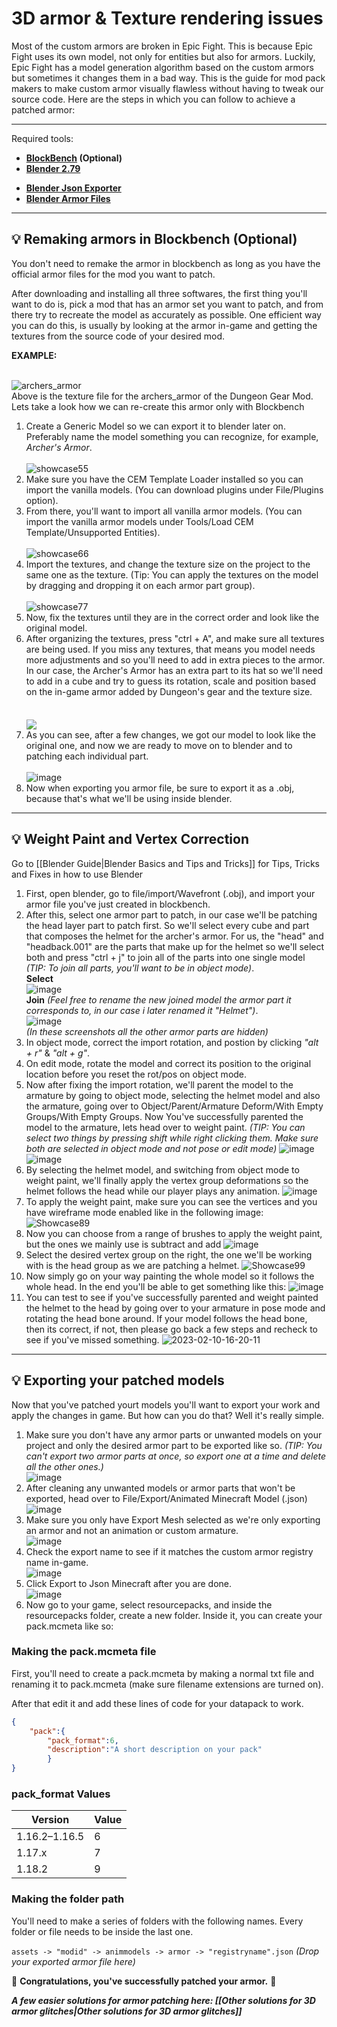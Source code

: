 # **3D armor & Texture rendering issues**

Most of the custom armors are broken in Epic Fight. This is because Epic Fight uses its own model, not only for entities but also for armors. Luckily, Epic Fight has a model generation algorithm based on the custom armors but sometimes it changes them in a bad way. This is the guide for mod pack makers to make custom armor visually flawless without having to tweak our source code. Here are the steps in which you can follow to achieve a patched armor:

***
Required tools:<br>     

* **[BlockBench](https://www.blockbench.net/) (Optional)**<br> 
* **[Blender 2.79](https://download.blender.org/release/Blender2.79/)**<br>  
- **[Blender Json Exporter](https://github.com/Yesssssman/blender-json-exporter)**<br>   
- **[Blender Armor Files](https://drive.google.com/file/d/15xYnpmkmlJaEnw3Y7bykpqmjx1Rr9Koh/view?usp=share_link)**<br>     

***
## 💡 Remaking armors in Blockbench (Optional)
You don't need to remake the armor in blockbench as long as you have the official armor files for the mod you want to patch.

After downloading and installing all three softwares, the first thing you'll want to do is, pick a mod that has an armor set you want to patch, and from there try to recreate the model as accurately as possible. One efficient way you can do this, is usually by looking at the armor in-game and getting the textures from the source code of your desired mod.

 **EXAMPLE:**

<br>![archers_armor](https://user-images.githubusercontent.com/77132244/215155978-874a293e-71ea-4690-adf3-059e45a37ed8.png)
<br>Above is the texture file for the archers_armor of the Dungeon Gear Mod. Lets take a look how we can re-create this armor only with Blockbench<br>  
1. Create a Generic Model so we can export it to blender later on. Preferably name the model something you can recognize, for example, *Archer's Armor*.<br>  
 ![showcase55](https://user-images.githubusercontent.com/77132244/215159597-aac5fdb1-45f1-4084-8f18-50baae9df6f0.jpg)<br>  
2. Make sure you have the CEM Template Loader installed so you can import the vanilla models. (You can download plugins under File/Plugins option).<br>  
3. From there, you'll want to import all vanilla armor models. (You can import the vanilla armor models under Tools/Load CEM Template/Unsupported Entities).<br>  
 ![showcase66](https://user-images.githubusercontent.com/77132244/215161290-8ecb58ec-55e3-4297-8f46-48551a0769d7.jpg)<br>  
4. Import the textures, and change the texture size on the project to the same one as the texture. (Tip: You can apply the textures on the model by dragging and dropping it on each armor part group).<br>  
 ![showcase77](https://user-images.githubusercontent.com/77132244/215230534-6eb84ed6-1afb-4a44-bdf2-3ef98bfccdc6.jpg)<br>  
5. Now, fix the textures until they are in the correct order and look like the original model.<br>  
6. After organizing the textures, press "ctrl + A", and make sure all textures are being used. If you miss any textures, that means you model needs more adjustments and so you'll need to add in extra pieces to the armor. In our case, the Archer's Armor has an extra part to its hat so we'll need to add in a cube and try to guess its rotation, scale and position based on the in-game armor added by Dungeon's gear and the texture size.<br>  
<br>  <a href="url"><img src="https://user-images.githubusercontent.com/77132244/215236925-8fcf459a-e972-4f2d-b43d-65667ce39e1e.jpg" align="center" ></a><br>  
7. As you can see, after a few changes, we got our model to look like the original one, and now we are ready to move on to blender and to patching each individual part.<br>  
![image](https://user-images.githubusercontent.com/77132244/215238157-3ddd8369-6f04-48f5-8d95-0623d833b3be.png)<br>  
8. Now when exporting you armor file, be sure to export it as a .obj, because that's what we'll be using inside blender.<br>  

***
## 💡 Weight Paint and Vertex Correction
Go to [[Blender Guide|Blender Basics and Tips and Tricks]] for Tips, Tricks and Fixes in how to use Blender

1. First, open blender, go to file/import/Wavefront (.obj), and import your armor file you've just created in blockbench.
2. After this, select one armor part to patch, in our case we'll be patching the head layer part to patch first. So we'll select every cube and part that composes the helmet for the archer's armor. For us, the "head" and "headback.001" are the parts that make up for the helmet so we'll select both and press "ctrl + j" to join all of the parts into one single model _(TIP: To join all parts, you'll want to be in object mode)_.  
**Select**  
![image](https://user-images.githubusercontent.com/77132244/215290753-d88f7ed2-a32b-43bc-9e33-a35c273d04b9.png)  
**Join** _(Feel free to rename the new joined model the armor part it corresponds to, in our case i later renamed it "Helmet")_.  
![image](https://user-images.githubusercontent.com/77132244/215290768-f91985a4-31a5-4606-bd25-91b150ba0119.png)  
_(In these screenshots all the other armor parts are hidden)_
3. In object mode, correct the import rotation, and postion by clicking _"alt + r"_ & _"alt + g"_.
4. On edit mode, rotate the model and correct its position to the original location before you reset the rot/pos on object mode.
5. Now after fixing the import rotation, we'll parent the model to the armature by going to object mode, selecting the helmet model and also the armature, going over to Object/Parent/Armature Deform/With Empty Groups/With Empty Groups. Now You've successfully parented the model to the armature, lets head over to weight paint. _(TIP: You can select two things by pressing shift while right clicking them. Make sure both are selected in object mode and not pose or edit mode)_
![image](https://user-images.githubusercontent.com/77132244/218175943-dcde10ab-9f45-4fb3-a1ec-a2ec7f851483.png)
![image](https://user-images.githubusercontent.com/77132244/218176163-4972a8bf-a70d-4570-aafe-a0b9a0bbcb85.png)
6. By selecting the helmet model, and switching from object mode to weight paint, we'll finally apply the vertex group deformations so the helmet follows the head while our player plays any animation.
![image](https://user-images.githubusercontent.com/77132244/218176695-4cfafe68-7010-4450-a5f8-93e3dff1f3dd.png)
7. To apply the weight paint, make sure you can see the vertices and you have wireframe mode enabled like in the following image:
![Showcase89](https://user-images.githubusercontent.com/77132244/218177435-f9d01478-fbe0-45f9-b754-adf5d2efa745.jpg)
8. Now you can choose from a range of brushes to apply the weight paint, but the ones we mainly use is subtract and add
![image](https://user-images.githubusercontent.com/77132244/218177593-95794246-6d9a-4caf-afa2-636b784b8d3a.png)
9. Select the desired vertex group on the right, the one we'll be working with is the head group as we are patching a helmet.
![Showcase99](https://user-images.githubusercontent.com/77132244/218178265-69388152-b465-45e5-8ccd-cfe3e430dfb7.jpg)
10. Now simply go on your way painting the whole model so it follows the whole head. In the end you'll be able to get something like this:
![image](https://user-images.githubusercontent.com/77132244/218178527-210b4b77-5f16-4cf7-9310-6c2b3e2ce83a.png)
11. You can test to see if you've successfully parented and weight painted the helmet to the head by going over to your armature in pose mode and rotating the head bone around. If your model follows the head bone, then its correct, if not, then please go back a few steps and recheck to see if you've missed something.
![2023-02-10-16-20-11](https://user-images.githubusercontent.com/77132244/218179173-df15dcba-97fa-4081-ad1d-cf1ffbcd92e8.gif)
***
## 💡 Exporting your patched models
Now that you've patched yourt models you'll want to export your work and apply the changes in game. But how can you do that? Well it's really simple.

1. Make sure you don't have any armor parts or unwanted models on your project and only the desired armor part to be exported like so. _(TIP: You can't export two armor parts at once, so export one at a time and delete all the other ones.)_  
![image](https://user-images.githubusercontent.com/77132244/218179518-18c8d979-68af-44ff-989a-aa55ebb6c239.png)
2. After cleaning any unwanted models or armor parts that won't be exported, head over to File/Export/Animated Minecraft Model (.json)  
![image](https://user-images.githubusercontent.com/77132244/218179838-bbc7d557-8525-4ab8-beaf-41211bf334fd.png)
3. Make sure you only have Export Mesh selected as we're only exporting an armor and not an animation or custom armature.  
![image](https://user-images.githubusercontent.com/77132244/218179992-0f54bb48-99b6-45c2-8166-107668b200e7.png)
4. Check the export name to see if it matches the custom armor registry name in-game.  
![image](https://user-images.githubusercontent.com/77132244/218180136-b229edd0-3941-4a68-b82b-dfc0fcf80bca.png)
5. Click Export to Json Minecraft after you are done.  
![image](https://user-images.githubusercontent.com/77132244/218180246-7c04c4ad-ad96-4361-b43a-3ff434de419d.png)
6. Now go to your game, select resourcepacks, and inside the resourcepacks folder, create a new folder. Inside it, you can create your pack.mcmeta like so: 
### Making the pack.mcmeta file

First, you'll need to create a pack.mcmeta by making a normal txt file and renaming it to pack.mcmeta (make sure filename extensions are turned on).

After that edit it and add these lines of code for your datapack to work.
```JSON
{
	"pack":{
		"pack_format":6,
		"description":"A short description on your pack"
		}
}
```

### pack_format Values

| Version | Value |
| ------------- | ------------- |
| 1.16.2–1.16.5 | 6 |
| 1.17.x | 7 |
| 1.18.2 | 9 |

### Making the folder path

You'll need to make a series of folders with the following names. Every folder or file needs to be inside the last one.

``assets -> "modid" -> animmodels -> armor -> "registryname".json`` _(Drop your exported armor file here)_


🎉 **Congratulations, you've successfully patched your armor.** 🎉


**_A few easier solutions for armor patching here: [[Other solutions for 3D armor glitches|Other solutions for 3D armor glitches]]_**